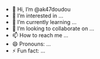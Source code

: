 - 👋 Hi, I’m @ak47doudou
- 👀 I’m interested in ...
- 🌱 I’m currently learning ...
- 💞️ I’m looking to collaborate on ...
- 📫 How to reach me ...
- 😄 Pronouns: ...
- ⚡ Fun fact: ...

<!---
ak47doudou/ak47doudou is a ✨ special ✨ repository because its `README.md` (this file) appears on your GitHub profile.
You can click the Preview link to take a look at your changes.
--->
